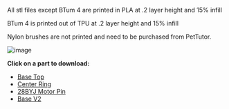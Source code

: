 All stl files except BTum 4 are printed in PLA at .2 layer height and 15% infill

BTum 4 is printed out of TPU at .2 layer height and 15% infill

Nylon brushes are not printed and need to be purchased from PetTutor.

![image](https://github.com/user-attachments/assets/00bb458f-0048-4d7e-8fcd-53942f160e08)

**Click on a part to download:**

- [Base Top](https://github.com/PetTutor/PetTutor-Mini-Parts/blob/main/PowerBase%20ESP32/Base%20top.stl)
- [Center Ring](https://github.com/PetTutor/PetTutor-Mini-Parts/blob/main/PowerBase%20ESP32/Centering%20ring.stl)
- [28BYJ Motor Pin](https://github.com/PetTutor/PetTutor-Mini-Parts/blob/main/PowerBase%20ESP32/28BY-J%20Motor%20Pin.stl)
- [Base V2](https://github.com/PetTutor/PetTutor-Mini-Parts/blob/main/PowerBase%20ESP32/Base%20V2.stl)
